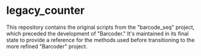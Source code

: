 # legacy_counter

This repository contains the original scripts from the "barcode_seq" project, which preceded the development of "Barcoder." It's maintained in its final state to provide a reference for the methods used before transitioning to the more refined "Barcoder" project.
